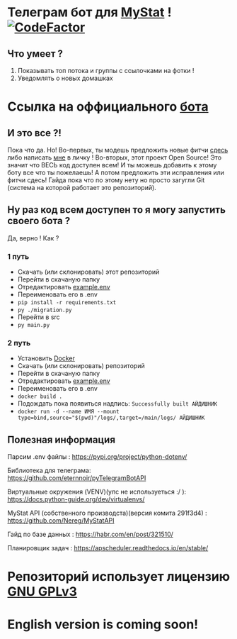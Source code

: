 # Телеграм бот для [MyStat](https://mystat.itstep.org/ru/auth/login/index) ! [![CodeFactor](https://www.codefactor.io/repository/github/nereg/mystattelegrambot/badge)](https://www.codefactor.io/repository/github/nereg/mystattelegrambot)
## Что умеет ?
1. Показывать топ потока и группы с ссылочками на фотки !
2. Уведомлять о новых домашках
# Ссылка на оффициального [бота](https://t.me/testmystatbot)
## И это все ?!
Пока что да. Но! 
Во-первых, ты модешь предложить новые фитчи [сдесь](https://github.com/Nereg/MyStatTelegramBot/issues) либо написать [мне](https://t.me/OlegKusil) в личку !
Во-вторых, этот проект Open Source! Это значит что ВЕСЬ код доступен всем! И ты можешь добавить к этому боту все что ты пожелаешь! А потом предложить эти исправления или фитчи сдесь! Гайда пока что по этому нету но просто загугли Git (система на которой работает это репозиторий).
## Ну раз код всем доступен то я могу запустить своего бота ?
Да, верно ! Как ? 
### 1 путь
* Скачать (или склонировать) этот репозиторий
* Перейти в скачаную папку
* Отредактировать [example.env](/example.env)
* Переименовать его в .env
* `pip install -r requirements.txt`
* `py ./migration.py`
* Перейти в src
* `py main.py`
### 2 путь
* Установить [Docker](https://en.wikipedia.org/wiki/Docker_(software))
* Скачать (или склонировать) репозиторий
* Перейти в скачаную папку
* Отредактировать [example.env](/example.env)
* Переименовать его в .env
* `docker build .`
* Подождать пока появиться надпись: `Successfully built АЙДИШНИК`
* `docker run -d --name ИМЯ --mount type=bind,source="$(pwd)"/logs/,target=/main/logs/ АЙДИШНИК`

## Полезная информация

Парсим .env файлы : https://pypi.org/project/python-dotenv/

Библиотека для телеграма: https://github.com/eternnoir/pyTelegramBotAPI

Виртуальные окружения (VENV)(упс не используеться :/ ): https://docs.python-guide.org/dev/virtualenvs/ 

MyStat API (собственного производста)(версия комита 291f3d4) : https://github.com/Nereg/MyStatAPI

Гайд по базе данных : https://habr.com/en/post/321510/

Планировщик задач : https://apscheduler.readthedocs.io/en/stable/

# Репозиторий использует лицензию [GNU GPLv3](/LICENSE) 

# English version is coming soon!
